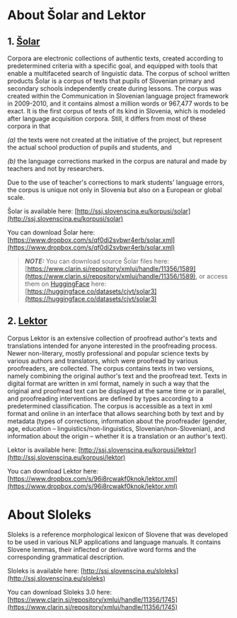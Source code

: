 # About Šolar and Lektor

## 1. [Šolar](http://ssj.slovenscina.eu/korpusi/solar)

Corpora are electronic collections of authentic texts, created according to
predetermined criteria with a specific goal, and equipped with tools that
enable a multifaceted search of linguistic data. The corpus of school written
products Šolar is a corpus of texts that pupils of Slovenian primary and
secondary schools independently create during lessons. The corpus was created
within the Communication in Slovenian language project framework in 2009-2010,
and it contains almost a million words or 967,477 words to be exact. It is the
first corpus of texts of its kind in Slovenia, which is modeled after language
acquisition corpora. Still, it differs from most of these corpora in that

_(a)_ the texts were not created at the initiative of the project, but represent
the actual school production of pupils and students, and

_(b)_ the language corrections marked in the corpus are natural and made by
teachers and not by researchers.

Due to the use of teacher's corrections to mark students' language errors,
the corpus is unique not only in Slovenia but also on a European or global
scale.

Šolar is available here:
[http://ssj.slovenscina.eu/korpusi/solar](http://ssj.slovenscina.eu/korpusi/solar)

You can download Šolar here:
[https://www.dropbox.com/s/qf0di2svbwr4erb/solar.xml](https://www.dropbox.com/s/qf0di2svbwr4erb/solar.xml)

> **_NOTE:_** You can download source Šolar files here:
> [https://www.clarin.si/repository/xmlui/handle/11356/1589](https://www.clarin.si/repository/xmlui/handle/11356/1589),
> or access them on [HuggingFace](https://huggingface.co) here:
> [https://huggingface.co/datasets/cjvt/solar3](https://huggingface.co/datasets/cjvt/solar3)

## 2. [Lektor](http://ssj.slovenscina.eu/korpusi/lektor)

Corpus Lektor is an extensive collection of proofread author's texts and
translations intended for anyone interested in the proofreading process. Newer
non-literary, mostly professional and popular science texts by various authors
and translators, which were proofread by various proofreaders, are collected.
The corpus contains texts in two versions, namely combining the original
author's text and the proofread text. Texts in digital format are written in xml
format, namely in such a way that the original and proofread text can be
displayed at the same time or in parallel, and proofreading interventions are
defined by types according to a predetermined classification. The corpus is
accessible as a text in xml format and online in an interface that allows
searching both by text and by metadata (types of corrections, information about
the proofreader (gender, age, education – linguistics/non-linguistics,
Slovenian/non-Slovenian), and information about the origin – whether it is a
translation or an author's text).

Lektor is available here:
[http://ssj.slovenscina.eu/korpusi/lektor](http://ssj.slovenscina.eu/korpusi/lektor)

You can download Lektor here:
[https://www.dropbox.com/s/96i8rcwakf0knok/lektor.xml](https://www.dropbox.com/s/96i8rcwakf0knok/lektor.xml)

# About Sloleks

Sloleks is a reference morphological lexicon of Slovene that was developed to be used in various NLP applications and language manuals. It contains Slovene lemmas, their inflected or derivative word forms and the corresponding grammatical description. 

Sloleks is available here:
[http://ssj.slovenscina.eu/sloleks](http://ssj.slovenscina.eu/sloleks)

You can download Sloleks 3.0 here:
[https://www.clarin.si/repository/xmlui/handle/11356/1745](https://www.clarin.si/repository/xmlui/handle/11356/1745)
